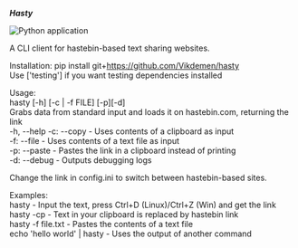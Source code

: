 ***Hasty***

![Python application](https://github.com/Vikdemen/hasty/workflows/Python%20application/badge.svg)

A CLI client for hastebin-based text sharing websites.

Installation: pip install git+https://github.com/Vikdemen/hasty \
Use ['testing'] if you want testing dependencies installed

Usage:\
hasty [-h] [-c | -f FILE] [-p][-d]\
Grabs data from standard input and loads it on hastebin.com, returning the link\
-h, --help
-c: --copy - Uses contents of a clipboard as input\
-f: --file - Uses contents of a text file as input\
-p: --paste - Pastes the link in a clipboard instead of printing\
-d: --debug - Outputs debugging logs

Change the link in config.ini to switch between hastebin-based sites.

Examples:\
hasty - Input the text, press Ctrl+D (Linux)/Ctrl+Z (Win) and get the link\
hasty -cp - Text in your clipboard is replaced by hastebin link\
hasty -f file.txt - Pastes the contents of a text file\
echo 'hello world' | hasty - Uses the output of another command